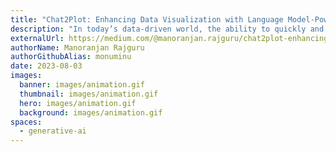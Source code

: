 ```yaml
---
title: "Chat2Plot: Enhancing Data Visualization with Language Model-Powered Querying"
description: "In today’s data-driven world, the ability to quickly and effectively visualize data is crucial for making informed decisions. Data analysts and scientists often rely on SQL queries to extract relevant information from databases. However, writing complex SQL queries can be a daunting task for non-technical users, leading to a disconnect between data access and data visualization. Enter Chat2Plot, a revolutionary approach that leverages the power of Language Model-Powered Querying (LLM) to bridge this gap. In this blog, we explore what LLM is, how it enables Prompt to SQL conversion, and how it can connect with different databases to fetch data for seamless data visualization."
externalUrl: https://medium.com/@manoranjan.rajguru/chat2plot-enhancing-data-visualization-with-language-model-powered-querying-a536d0bd9a6c
authorName: Manoranjan Rajguru
authorGithubAlias: monuminu
date: 2023-08-03
images:
  banner: images/animation.gif
  thumbnail: images/animation.gif
  hero: images/animation.gif
  background: images/animation.gif
spaces:
  - generative-ai
---
```

